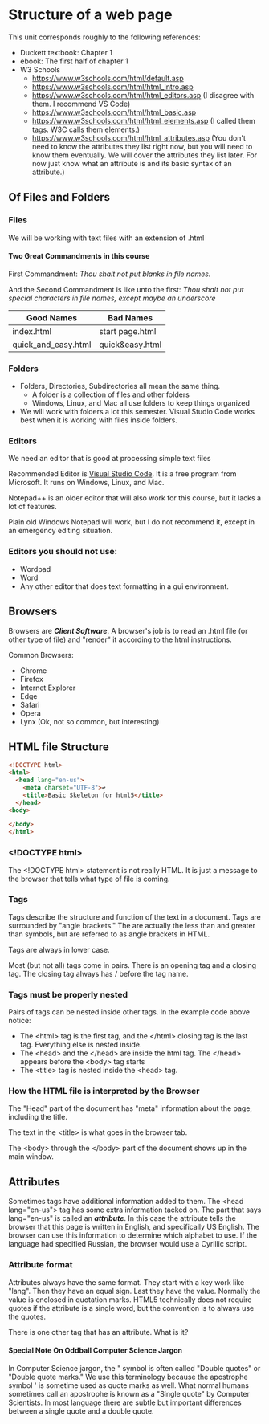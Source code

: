 # Structure of a web page

This unit corresponds roughly to the following references:

* Duckett textbook: Chapter 1
* ebook: The first half of chapter 1
* W3 Schools
  * https://www.w3schools.com/html/default.asp
  * https://www.w3schools.com/html/html_intro.asp
  * https://www.w3schools.com/html/html_editors.asp (I disagree with them.  I recommend VS Code)
  * https://www.w3schools.com/html/html_basic.asp
  * https://www.w3schools.com/html/html_elements.asp (I called them tags.  W3C calls them elements.)
  * https://www.w3schools.com/html/html_attributes.asp (You don't need to know the attributes they list right now, but you will need to know them eventually.  We will cover the attributes they list later.  For now just know what an attribute is and its basic syntax of an attribute.)

## Of Files and Folders

### Files

We will be working with text files with an extension of .html

#### Two Great Commandments in this course

First Commandment: *Thou shalt not put blanks in file names.*

And the Second Commandment is like unto the first: *Thou shalt not put special characters in file names, except maybe an underscore*

|Good Names|Bad Names|
|---|---|
|index.html|start page.html|
|quick_and_easy.html|quick&easy.html|

### Folders

* Folders, Directories, Subdirectories all mean the same thing.
  * A folder is a collection of files and other folders
  * Windows, Linux, and Mac all use folders to keep things organized
* We will work with folders a lot this semester.  Visual Studio Code works best when it is working with files inside folders.

### Editors

We need an editor that is good at processing simple text files

Recommended Editor is [Visual Studio Code](https://code.visualstudio.com/).  It is a free program from Microsoft.  It runs on Windows, Linux, and Mac.

Notepad++ is an older editor that will also work for this course, but it lacks a lot of features.

Plain old Windows Notepad will work, but I do not recommend it, except in an emergency editing situation.

### Editors you should not use:

* Wordpad
* Word
* Any other editor that does text formatting in a gui environment.

## Browsers

Browsers are ***Client Software***.  A browser's job is to read an .html file (or other type of file) and "render" it according to the html instructions.

Common Browsers:

* Chrome
* Firefox
* Internet Explorer
* Edge
* Safari
* Opera
* Lynx (Ok, not so common, but interesting)

## HTML file Structure

```html
<!DOCTYPE html>
<html>
  <head lang="en-us">
    <meta charset="UTF-8">↩
    <title>Basic Skeleton for html5</title> 
  </head>
<body>

</body>
</html>
```

### &lt;!DOCTYPE html&gt;

The &lt;!DOCTYPE html&gt; statement is not really HTML.  It is just a message to the browser that tells what type of file is coming.

### Tags

Tags describe the structure and function of the text in a document.
Tags are surrounded by "angle brackets."  The are actually the less than and greater than symbols, but are referred to as angle brackets in HTML.

Tags are always in lower case.

Most (but not all) tags come in pairs.  There is an opening tag and a closing tag.  The closing tag always has / before the tag name.

### Tags must be properly nested

Pairs of tags can be nested inside other tags.  In the example code above notice:

* The &lt;html&gt; tag is the first tag, and the &lt;/html&gt; closing tag is the last tag.  Everything else is nested inside.
* The &lt;head&gt; and the &lt;/head&gt; are inside the html tag.  The &lt;/head&gt; appears before the &lt;body&gt; tag starts
* The &lt;title&gt; tag is nested inside the &lt;head&gt; tag.

### How the HTML file is interpreted by the Browser

The "Head" part of the document has "meta" information about the page, including the title.

The text in the &lt;title&gt; is what goes in the browser tab.

The &lt;body&gt; through the &lt;/body&gt; part of the document shows up in the main window.

## Attributes

Sometimes tags have additional information added to them.  The &lt;head lang="en-us"&gt; tag has some extra information tacked on.  The part that says lang="en-us" is called an ***attribute***.  In this case the attribute tells the browser that this page is written in English, and specifically US English.  The browser can use this information to determine which alphabet to use.  If the language had specified Russian, the browser would use a Cyrillic script.

### Attribute format

Attributes always have the same format.  They start with a key work like "lang".  Then they have an equal sign.  Last they have the value.  Normally the value is enclosed in quotation marks.  HTML5 technically does not require quotes if the attribute is a single word, but the convention is to always use the quotes.

There is one other tag that has an attribute.  What is it?

#### Special Note On Oddball Computer Science Jargon

In Computer Science jargon, the " symbol is often called "Double quotes" or "Double quote marks."  We use this terminology because the apostrophe symbol ' is sometime used as quote marks as well.  What normal humans sometimes call an apostrophe is known as a "Single quote" by Computer Scientists.  In most language there are subtle but important differences between a single quote and a double quote.

